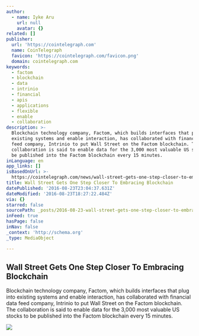```yaml
---
author:
  - name: Iyke Aru
    url: null
    avatar: {}
related: []
publisher:
  url: 'https://cointelegraph.com'
  name: CoinTelegraph
  favicon: 'https://cointelegraph.com/favicon.png'
  domain: cointelegraph.com
keywords:
  - factom
  - blockchain
  - data
  - intrinio
  - financial
  - apis
  - applications
  - flexible
  - enable
  - collaboration
description: >-
  Blockchain technology company, Factom, which builds interfaces that plug into
  existing systems and enable interaction, has collaborated with financial data
  feed company, Intrinio to put Wall Street on the Factom blockchain. The
  collaboration is said to enable data for the 3,000 most valuable US stocks to
  be published into the Factom blockchain every 15 minutes.
inLanguage: en
app_links: []
isBasedOnUrl: >-
  https://cointelegraph.com/news/wall-street-gets-one-step-closer-to-embracing-blockchain
title: Wall Street Gets One Step Closer To Embracing Blockchain
datePublished: '2016-08-23T23:04:37.631Z'
dateModified: '2016-08-23T18:27:22.484Z'
via: {}
starred: false
sourcePath: _posts/2016-08-23-wall-street-gets-one-step-closer-to-embracing-blockchain.md
inFeed: true
hasPage: false
inNav: false
_context: 'http://schema.org'
_type: MediaObject

---
```

<article style=""><h1>Wall Street Gets One Step Closer To Embracing Blockchain</h1><p>Blockchain technology company, Factom, which builds interfaces that plug into existing systems and enable interaction, has collaborated with financial data feed company, Intrinio to put Wall Street on the Factom blockchain. The collaboration is said to enable data for the 3,000 most valuable US stocks to be published into the Factom blockchain every 15 minutes.</p><img src="https://cointelegraph.com/images/725_Ly9jb2ludGVsZWdyYXBoLmNvbS9zdG9yYWdlL3VwbG9hZHMvdmlldy83MDk0NWViYjVkNGNjYjgwNTA0YjhlYzg4MDFlZmJiZS5qcGc=.jpg" /></article>